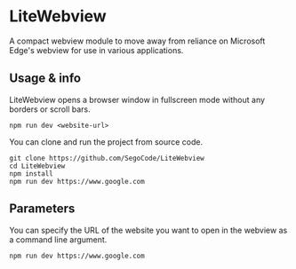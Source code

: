 # LiteWebview 


A compact webview module to move away from reliance on Microsoft Edge's webview for use in various applications.

## Usage & info

LiteWebview opens a browser window in fullscreen mode without any borders or scroll bars.

```shell
npm run dev <website-url>
```
You can clone and run the project from source code.
```
git clone https://github.com/SegoCode/LiteWebview
cd LiteWebview
npm install
npm run dev https://www.google.com
```

## Parameters
You can specify the URL of the website you want to open in the webview as a command line argument.

```
npm run dev https://www.google.com
```
